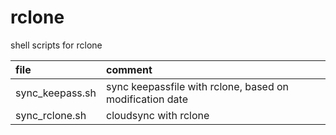 # rclone

shell scripts for rclone

| file            | comment                                                  |
| :-------------- | :------------------------------------------------------- |
| sync_keepass.sh | sync keepassfile with rclone, based on modification date |
| sync_rclone.sh  | cloudsync with rclone                                    |

